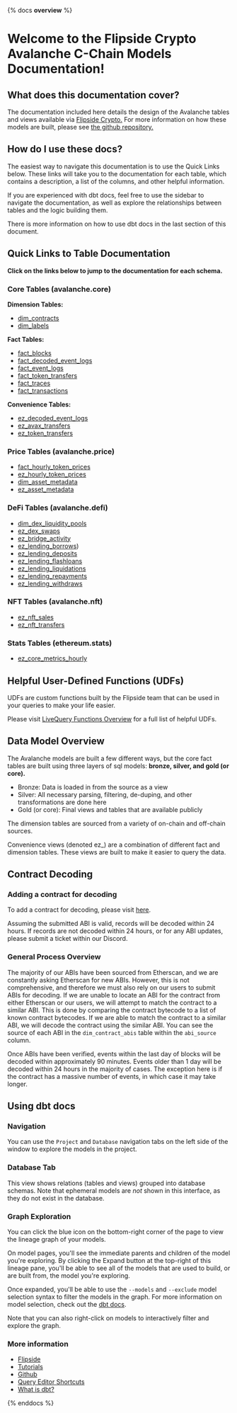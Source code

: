 {% docs __overview__ %}

# Welcome to the Flipside Crypto Avalanche C-Chain Models Documentation!

## **What does this documentation cover?**
The documentation included here details the design of the Avalanche tables and views available via [Flipside Crypto.](https://flipsidecrypto.xyz/) For more information on how these models are built, please see [the github repository.](https://github.com/FlipsideCrypto/avalanche-models)

## **How do I use these docs?**
The easiest way to navigate this documentation is to use the Quick Links below. These links will take you to the documentation for each table, which contains a description, a list of the columns, and other helpful information.

If you are experienced with dbt docs, feel free to use the sidebar to navigate the documentation, as well as explore the relationships between tables and the logic building them.

There is more information on how to use dbt docs in the last section of this document.

## **Quick Links to Table Documentation**

**Click on the links below to jump to the documentation for each schema.**

### Core Tables (avalanche.core)

**Dimension Tables:**
- [dim_contracts](https://flipsidecrypto.github.io/avalanche-models/#!/model/model.avalanche_models.core__dim_contracts)
- [dim_labels](https://flipsidecrypto.github.io/avalanche-models/#!/model/model.avalanche_models.core__dim_labels)

**Fact Tables:**
- [fact_blocks](https://flipsidecrypto.github.io/avalanche-models/#!/model/model.avalanche_models.core__fact_blocks)
- [fact_decoded_event_logs](https://flipsidecrypto.github.io/avalanche-models/#!/model/model.avalanche_models.core__fact_decoded_event_logs)
- [fact_event_logs](https://flipsidecrypto.github.io/avalanche-models/#!/model/model.avalanche_models.core__fact_event_logs)
- [fact_token_transfers](https://flipsidecrypto.github.io/avalanche-models/#!/model/model.avalanche_models.core__fact_token_transfers)
- [fact_traces](https://flipsidecrypto.github.io/avalanche-models/#!/model/model.avalanche_models.core__fact_traces)
- [fact_transactions](https://flipsidecrypto.github.io/avalanche-models/#!/model/model.avalanche_models.core__fact_transactions)

**Convenience Tables:**
- [ez_decoded_event_logs](https://flipsidecrypto.github.io/avalanche-models/#!/model/model.avalanche_models.core__ez_decoded_event_logs)
- [ez_avax_transfers](https://flipsidecrypto.github.io/avalanche-models/#!/model/model.avalanche_models.core__ez_avax_transfers)
- [ez_token_transfers](https://flipsidecrypto.github.io/avalanche-models/#!/model/model.avalanche_models.core__ez_token_transfers)

### Price Tables (avalanche.price)
- [fact_hourly_token_prices](https://flipsidecrypto.github.io/avalanche-models/#!/model/model.avalanche_models.price__fact_hourly_token_prices)
- [ez_hourly_token_prices](https://flipsidecrypto.github.io/avalanche-models/#!/model/model.avalanche_models.price__ez_hourly_token_prices)
- [dim_asset_metadata](https://flipsidecrypto.github.io/avalanche-models/#!/model/model.avalanche_models.price__dim_asset_metadata)
- [ez_asset_metadata](https://flipsidecrypto.github.io/avalanche-models/#!/model/model.avalanche_models.price__ez_asset_metadata)

### DeFi Tables (avalanche.defi)
- [dim_dex_liquidity_pools](https://flipsidecrypto.github.io/avalanche-models/#!/model/model.avalanche_models.defi__dim_dex_liquidity_pools)
- [ez_dex_swaps](https://flipsidecrypto.github.io/avalanche-models/#!/model/model.avalanche_models.defi__ez_dex_swaps)
- [ez_bridge_activity](https://flipsidecrypto.github.io/avalanche-models/#!/model/model.avalanche_models.defi__ez_bridge_activity)
- [ez_lending_borrows](https://flipsidecrypto.github.io/avalanche-models/#!/model/model.avalanche_models.defi__ez_lending_borrows)) 
- [ez_lending_deposits](https://flipsidecrypto.github.io/avalanche-models/#!/model/model.avalanche_models.defi__ez_lending_deposits)
- [ez_lending_flashloans](https://flipsidecrypto.github.io/avalanche-models/#!/model/model.avalanche_models.defi__ez_lending_flashloans)
- [ez_lending_liquidations](https://flipsidecrypto.github.io/avalanche-models/#!/model/model.avalanche_models.defi__ez_lending_liquidations)
- [ez_lending_repayments](https://flipsidecrypto.github.io/avalanche-models/#!/model/model.avalanche_models.defi__ez_lending_repayments)
- [ez_lending_withdraws](https://flipsidecrypto.github.io/avalanche-models/#!/model/model.avalanche_models.defi__ez_lending_withdraws)

### NFT Tables (avalanche.nft)
- [ez_nft_sales](https://flipsidecrypto.github.io/avalanche-models/#!/model/model.avalanche_models.nft__ez_nft_sales)
- [ez_nft_transfers](https://flipsidecrypto.github.io/avalanche-models/#!/model/model.avalanche_models.nft__ez_nft_transfers)

### Stats Tables (ethereum.stats)
- [ez_core_metrics_hourly](https://flipsidecrypto.github.io/avalanche-models/#!/model/model.avalanche_models.stats__ez_core_metrics_hourly)

## **Helpful User-Defined Functions (UDFs)**

UDFs are custom functions built by the Flipside team that can be used in your queries to make your life easier. 

Please visit [LiveQuery Functions Overview](https://flipsidecrypto.github.io/livequery-models/#!/overview) for a full list of helpful UDFs.

## **Data Model Overview**

The Avalanche models are built a few different ways, but the core fact tables are built using three layers of sql models: **bronze, silver, and gold (or core).**

- Bronze: Data is loaded in from the source as a view
- Silver: All necessary parsing, filtering, de-duping, and other transformations are done here
- Gold (or core): Final views and tables that are available publicly

The dimension tables are sourced from a variety of on-chain and off-chain sources.

Convenience views (denoted ez_) are a combination of different fact and dimension tables. These views are built to make it easier to query the data.

## **Contract Decoding**
### Adding a contract for decoding
To add a contract for decoding, please visit [here](https://science.flipsidecrypto.xyz/abi-requestor/). 

Assuming the submitted ABI is valid, records will be decoded within 24 hours. If records are not decoded within 24 hours, or for any ABI updates, please submit a ticket within our Discord. 

### General Process Overview

The majority of our ABIs have been sourced from Etherscan, and we are constantly asking Etherscan for new ABIs. However, this is not comprehensive, and therefore we must also rely on our users to submit ABIs for decoding.
If we are unable to locate an ABI for the contract from either Etherscan or our users, we will attempt to match the contract to a similar ABI. This is done by comparing the contract bytecode to a list of known contract bytecodes. If we are able to match the contract to a similar ABI, we will decode the contract using the similar ABI. You can see the source of each ABI in the `dim_contract_abis` table within the `abi_source` column. 

Once ABIs have been verified, events within the last day of blocks will be decoded within approximately 90 minutes. Events older than 1 day will be decoded within 24 hours in the majority of cases. The exception here is if the contract has a massive number of events, in which case it may take longer.

## **Using dbt docs**
### Navigation

You can use the ```Project``` and ```Database``` navigation tabs on the left side of the window to explore the models in the project.

### Database Tab

This view shows relations (tables and views) grouped into database schemas. Note that ephemeral models are *not* shown in this interface, as they do not exist in the database.

### Graph Exploration

You can click the blue icon on the bottom-right corner of the page to view the lineage graph of your models.

On model pages, you'll see the immediate parents and children of the model you're exploring. By clicking the Expand button at the top-right of this lineage pane, you'll be able to see all of the models that are used to build, or are built from, the model you're exploring.

Once expanded, you'll be able to use the ```--models``` and ```--exclude``` model selection syntax to filter the models in the graph. For more information on model selection, check out the [dbt docs](https://docs.getdbt.com/docs/model-selection-syntax).

Note that you can also right-click on models to interactively filter and explore the graph.


### **More information**
- [Flipside](https://flipsidecrypto.xyz)
- [Tutorials](https://docs.flipsidecrypto.com/our-data/tutorials)
- [Github](https://github.com/FlipsideCrypto/avalanche-models)
- [Query Editor Shortcuts](https://docs.flipsidecrypto.com/velocity/query-editor-shortcuts)
- [What is dbt?](https://docs.getdbt.com/docs/introduction)

{% enddocs %}
